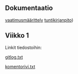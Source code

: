 ## Dokumentaatio

[vaatimusmäärittely](https://github.com/ahpasila/ot-harjoitustyo/blob/master/dokumentaatio/vaatimusmaarittely.md)
[tuntikirjanpito](https://github.com/ahpasila/ot-harjoitustyo/blob/master/dokumentaatio/tuntikirjanpito.md))

## Viikko 1

Linkit tiedostoihin:

[gitlog.txt](https://github.com/ahpasila/ot-harjoitustyo/blob/master/laskarit/viikko1/gitlog.txt)

[komentorivi.txt](https://github.com/ahpasila/ot-harjoitustyo/blob/master/laskarit/viikko1/komentorivi.txt)
